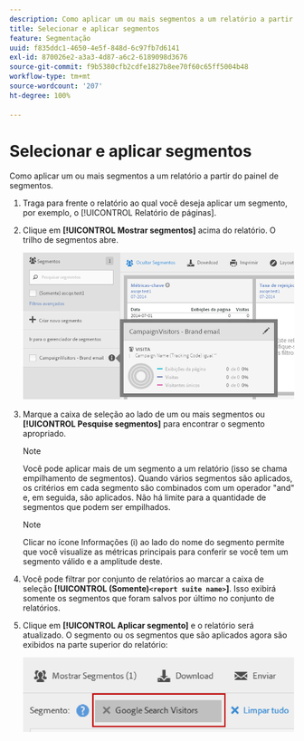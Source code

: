 ```yaml
---
description: Como aplicar um ou mais segmentos a um relatório a partir do painel de segmentos.
title: Selecionar e aplicar segmentos
feature: Segmentação
uuid: f835ddc1-4650-4e5f-848d-6c97fb7d6141
exl-id: 870026e2-a3a3-4d87-a6c2-6189098d3676
source-git-commit: f9b5380cfb2cdfe1827b8ee70f60c65ff5004b48
workflow-type: tm+mt
source-wordcount: '207'
ht-degree: 100%

---
```


# Selecionar e aplicar segmentos

Como aplicar um ou mais segmentos a um relatório a partir do painel de segmentos.

1. Traga para frente o relatório ao qual você deseja aplicar um segmento, por exemplo, o [!UICONTROL Relatório de páginas].
1. Clique em **[!UICONTROL Mostrar segmentos]** acima do relatório. O trilho de segmentos abre.

   ![](assets/segment_rail.png)

1. Marque a caixa de seleção ao lado de um ou mais segmentos ou **[!UICONTROL Pesquise segmentos]** para encontrar o segmento apropriado.

   >[!NOTE]
   >
   >Você pode aplicar mais de um segmento a um relatório (isso se chama empilhamento de segmentos). Quando vários segmentos são aplicados, os critérios em cada segmento são combinados com um operador &quot;and&quot; e, em seguida, são aplicados. Não há limite para a quantidade de segmentos que podem ser empilhados.

   >[!NOTE]
   >
   >Clicar no ícone Informações (i) ao lado do nome do segmento permite que você visualize as métricas principais para conferir se você tem um segmento válido e a amplitude deste.

1. Você pode filtrar por conjunto de relatórios ao marcar a caixa de seleção **[!UICONTROL (Somente)`<report suite name>`]**. Isso exibirá somente os segmentos que foram salvos por último no conjunto de relatórios.
1. Clique em **[!UICONTROL Aplicar segmento]** e o relatório será atualizado. O segmento ou os segmentos que são aplicados agora são exibidos na parte superior do relatório:

   ![](assets/applied_segments.png)
